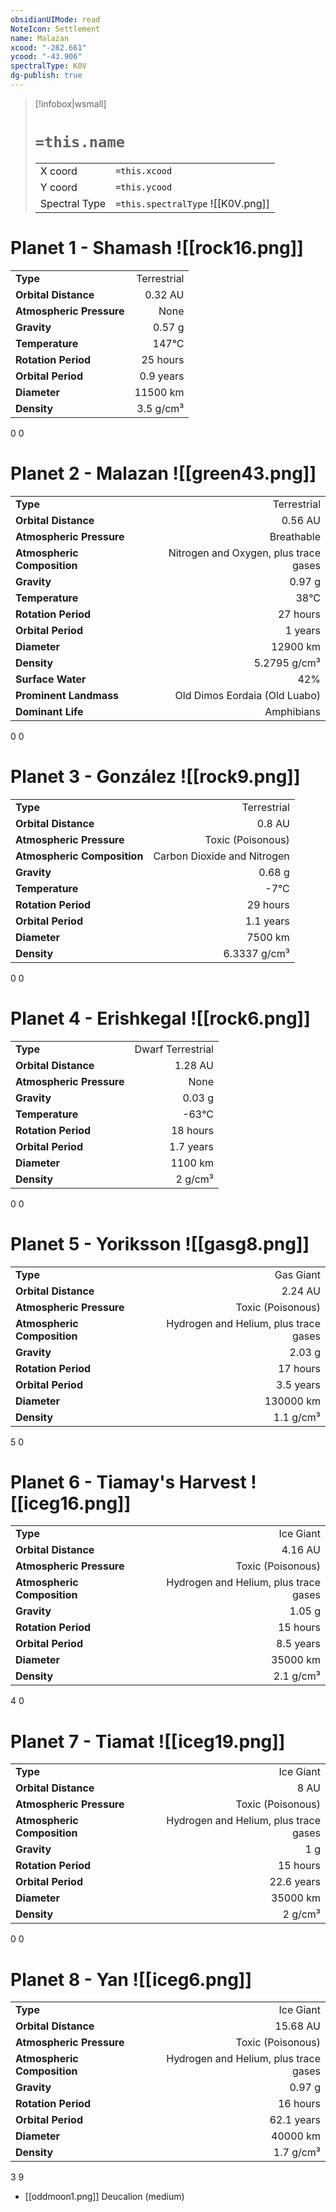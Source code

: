 ```yaml
---
obsidianUIMode: read
NoteIcon: Settlement
name: Malazan
xcood: "-282.661"
ycood: "-43.906"
spectralType: K0V
dg-publish: true
---
```

> [!infobox|wsmall]
> # `=this.name`
> | | |
> | - | - |
> | X coord | `=this.xcood` |
> | Y coord| `=this.ycood` |
> | Spectral Type | `=this.spectralType` ![[K0V.png]] |

# Planet 1 - Shamash ![[rock16.png]]
|                             |                           |
| --------------------------- | -------------------------:|
| **Type**                    |             Terrestrial |
| **Orbital Distance**        |   0.32 AU |
| **Atmospheric Pressure**    |       None |
| **Gravity**                 |        0.57 g |
| **Temperature**             |    147°C |
| **Rotation Period**         |  25 hours |
| **Orbital Period** | 0.9 years |
| **Diameter**                |      11500 km | 
| **Density**                 |    3.5 g/cm³ |



0
0



# Planet 2 - Malazan ![[green43.png]]
|                             |                           |
| --------------------------- | -------------------------:|
| **Type**                    |             Terrestrial |
| **Orbital Distance**        |   0.56 AU |
| **Atmospheric Pressure**    |       Breathable |
| **Atmospheric Composition** |      Nitrogen and Oxygen, plus trace gases |
| **Gravity**                 |        0.97 g |
| **Temperature**             |    38°C |
| **Rotation Period**         |  27 hours |
| **Orbital Period** | 1 years |
| **Diameter**                |      12900 km | 
| **Density**                 |    5.2795 g/cm³ |
| **Surface Water**           |           42% | 
| **Prominent Landmass**      |         Old Dimos Eordaia (Old Luabo) | 
| **Dominant Life**           |         Amphibians |



0
0



# Planet 3 - González ![[rock9.png]]
|                             |                           |
| --------------------------- | -------------------------:|
| **Type**                    |             Terrestrial |
| **Orbital Distance**        |   0.8 AU |
| **Atmospheric Pressure**    |       Toxic (Poisonous) |
| **Atmospheric Composition** |      Carbon Dioxide and Nitrogen |
| **Gravity**                 |        0.68 g |
| **Temperature**             |    -7°C |
| **Rotation Period**         |  29 hours |
| **Orbital Period** | 1.1 years |
| **Diameter**                |      7500 km | 
| **Density**                 |    6.3337 g/cm³ |



0
0



# Planet 4 - Erishkegal ![[rock6.png]]
|                             |                           |
| --------------------------- | -------------------------:|
| **Type**                    |             Dwarf Terrestrial |
| **Orbital Distance**        |   1.28 AU |
| **Atmospheric Pressure**    |       None |
| **Gravity**                 |        0.03 g |
| **Temperature**             |    -63°C |
| **Rotation Period**         |  18 hours |
| **Orbital Period** | 1.7 years |
| **Diameter**                |      1100 km | 
| **Density**                 |    2 g/cm³ |



0
0



# Planet 5 - Yoriksson ![[gasg8.png]]
|                             |                           |
| --------------------------- | -------------------------:|
| **Type**                    |             Gas Giant |
| **Orbital Distance**        |   2.24 AU |
| **Atmospheric Pressure**    |       Toxic (Poisonous) |
| **Atmospheric Composition** |      Hydrogen and Helium, plus trace gases |
| **Gravity**                 |        2.03 g |
| **Rotation Period**         |  17 hours |
| **Orbital Period** | 3.5 years |
| **Diameter**                |      130000 km | 
| **Density**                 |    1.1 g/cm³ |



5
0



# Planet 6 - Tiamay's Harvest ![[iceg16.png]]
|                             |                           |
| --------------------------- | -------------------------:|
| **Type**                    |             Ice Giant |
| **Orbital Distance**        |   4.16 AU |
| **Atmospheric Pressure**    |       Toxic (Poisonous) |
| **Atmospheric Composition** |      Hydrogen and Helium, plus trace gases |
| **Gravity**                 |        1.05 g |
| **Rotation Period**         |  15 hours |
| **Orbital Period** | 8.5 years |
| **Diameter**                |      35000 km | 
| **Density**                 |    2.1 g/cm³ |



4
0



# Planet 7 - Tiamat ![[iceg19.png]]
|                             |                           |
| --------------------------- | -------------------------:|
| **Type**                    |             Ice Giant |
| **Orbital Distance**        |   8 AU |
| **Atmospheric Pressure**    |       Toxic (Poisonous) |
| **Atmospheric Composition** |      Hydrogen and Helium, plus trace gases |
| **Gravity**                 |        1 g |
| **Rotation Period**         |  15 hours |
| **Orbital Period** | 22.6 years |
| **Diameter**                |      35000 km | 
| **Density**                 |    2 g/cm³ |



0
0



# Planet 8 - Yan ![[iceg6.png]]
|                             |                           |
| --------------------------- | -------------------------:|
| **Type**                    |             Ice Giant |
| **Orbital Distance**        |   15.68 AU |
| **Atmospheric Pressure**    |       Toxic (Poisonous) |
| **Atmospheric Composition** |      Hydrogen and Helium, plus trace gases |
| **Gravity**                 |        0.97 g |
| **Rotation Period**         |  16 hours |
| **Orbital Period** | 62.1 years |
| **Diameter**                |      40000 km | 
| **Density**                 |    1.7 g/cm³ |



3
9

- [[oddmoon1.png]] Deucalion (medium)

